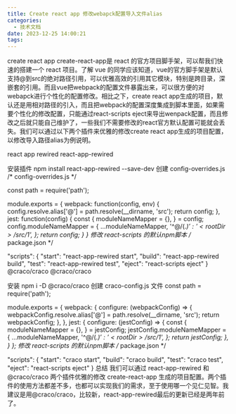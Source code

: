 ```yaml
---
title: Create react app 修改webapck配置导入文件alias
categories:
  - 技术文档
date: 2023-12-25 14:00:21
tags:
---
```


create react app
create-react-app是 react 的官方项目脚手架，可以帮我们快速的搭建一个 react 项目。了解 vue 的同学应该知道，vue的官方脚手架是默认支持@到src的绝对路径引用，可以优雅高效的引用其它模块，特别是跨目录，深嵌套的引用。而且vue把webpack的配置文件暴露出来，可以很方便的对webapck进行个性化的配置修改。相比之下，create react app生成的项目，默认还是用相对路径的引入，而且把webpack的配置深度集成到脚本里面，如果需要个性化的修改配置，只能通过react-scripts eject来导出wenpack配置，而且修改之后就只能自己维护了，一些我们不需要修改的react官方默认配置可能就会丢失。我们可以通过以下两个插件来优雅的修改create react app生成的项目配置，以修改导入路径alias为例说明。

react app rewired
react-app-rewired

安装插件
npm install react-app-rewired --save-dev
创建 config-overrides.js
/* config-overrides.js */

const path = require('path');

module.exports = {
  webpack: function(config, env) {
    config.resolve.alias['@'] = path.resolve(__dirname, 'src');
    return config;
  },
  jest: function(config) {
    const {
      moduleNameMapper = {},
    } = config;
    config.moduleNameMapper = {
      ...moduleNameMapper,
      '^@/(.*)$': '<rootDir>/src/$1',
    };
    return config;
  }
}
修改 react-scripts 的默认npm脚本
/* package.json */

"scripts": {
   "start": "react-app-rewired start",
   "build": "react-app-rewired build",
   "test": "react-app-rewired test",
   "eject": "react-scripts eject"
}
@craco/craco
@craco/craco

安装
npm i -D @craco/craco
创建 craco-config.js 文件
const path = require('path');

module.exports = {
  webpack: {
    configure: (webpackConfig) => {
      webpackConfig.resolve.alias['@'] = path.resolve(__dirname, 'src');
      return webpackConfig;
    },
  },
  jest: {
    configure: (jestConfig) => {
      const {
        moduleNameMapper = {},
      } = jestConfig;
      jestConfig.moduleNameMapper = {
        ...moduleNameMapper,
        '^@/(.*)$': '<rootDir>/src/$1',
      };
      return jestConfig;
    },
  }
};
修改 react-scripts 的默认npm脚本
/* package.json */

"scripts": {
   "start": "craco start",
   "build": "craco build",
   "test": "craco test",
   "eject": "react-scripts eject"
}
总结
我们可以通过 react-app-rewired 和 @craco/craco 两个插件优雅的修改 create-react-app 生成的项目配置。两个插件的使用方法都差不多，也都可以实现我们的需求，至于使用哪一个见仁见智。我建议是用@craco/craco，比较新，react-app-rewired最后的更新已经是两年前了。

